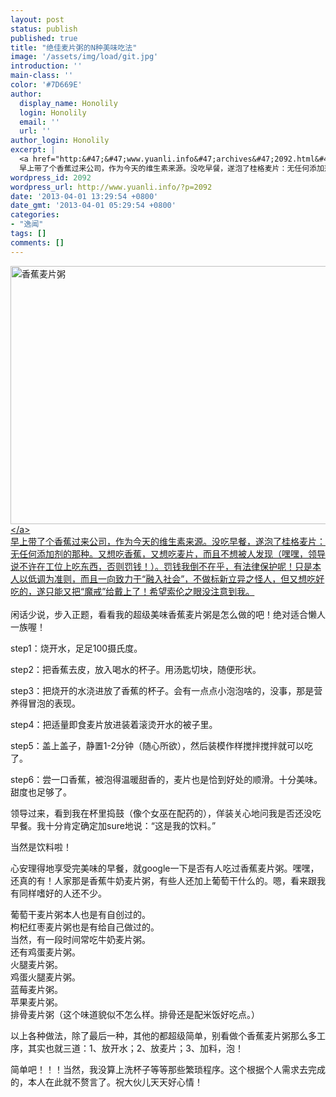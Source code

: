 ```yaml
---
layout: post
status: publish
published: true
title: "绝佳麦片粥的N种美味吃法"
image: '/assets/img/load/git.jpg'
introduction: ''
main-class: ''
color: '#7D669E'
author:
  display_name: Honolily
  login: Honolily
  email: ''
  url: ''
author_login: Honolily
excerpt: |
  <a href="http:&#47;&#47;www.yuanli.info&#47;archives&#47;2092.html&#47;get" rel="attachment wp-att-2093"><img src="http:&#47;&#47;www.yuanli.info&#47;wp-content&#47;uploads&#47;2013&#47;04&#47;get.jpg" alt="香蕉麦片粥" width="550" height="413" class="aligncenter size-full wp-image-2093" &#47;><&#47;a>
  早上带了个香蕉过来公司，作为今天的维生素来源。没吃早餐，遂泡了桂格麦片：无任何添加剂的那种。又想吃香蕉，又想吃麦片，而且不想被人发现（嘿嘿，领导说不许在工位上吃东西，否则罚钱！）。罚钱我倒不在乎，有法律保护呢！只是本人以低调为准则，而且一向致力于&ldquo;融入社会&rdquo;，不做标新立异之怪人，但又想吃好吃的，遂只能又把&ldquo;魔戒&rdquo;给戴上了！希望索伦之眼没注意到我。
wordpress_id: 2092
wordpress_url: http://www.yuanli.info/?p=2092
date: '2013-04-01 13:29:54 +0800'
date_gmt: '2013-04-01 05:29:54 +0800'
categories:
- "逸闻"
tags: []
comments: []
---
```

<p><a href="http:&#47;&#47;www.yuanli.info&#47;archives&#47;2092.html&#47;get" rel="attachment wp-att-2093"><img src="http:&#47;&#47;www.yuanli.info&#47;wp-content&#47;uploads&#47;2013&#47;04&#47;get.jpg" alt="香蕉麦片粥" width="550" height="413" class="aligncenter size-full wp-image-2093" &#47;><&#47;a><br />
早上带了个香蕉过来公司，作为今天的维生素来源。没吃早餐，遂泡了桂格麦片：无任何添加剂的那种。又想吃香蕉，又想吃麦片，而且不想被人发现（嘿嘿，领导说不许在工位上吃东西，否则罚钱！）。罚钱我倒不在乎，有法律保护呢！只是本人以低调为准则，而且一向致力于&ldquo;融入社会&rdquo;，不做标新立异之怪人，但又想吃好吃的，遂只能又把&ldquo;魔戒&rdquo;给戴上了！希望索伦之眼没注意到我。<br />
<a id="more"></a><a id="more-2092"></a><br />
闲话少说，步入正题，看看我的超级美味香蕉麦片粥是怎么做的吧！绝对适合懒人一族喔！</p>
<p>step1：烧开水，足足100摄氏度。</p>
<p>step2：把香蕉去皮，放入喝水的杯子。用汤匙切块，随便形状。</p>
<p>step3：把烧开的水浇进放了香蕉的杯子。会有一点点小泡泡啥的，没事，那是营养得冒泡的表现。</p>
<p>step4：把适量即食麦片放进装着滚烫开水的被子里。</p>
<p>step5：盖上盖子，静置1-2分钟（随心所欲），然后装模作样搅拌搅拌就可以吃了。</p>
<p>step6：尝一口香蕉，被泡得温暖甜香的，麦片也是恰到好处的顺滑。十分美味。甜度也足够了。</p>
<p>领导过来，看到我在杯里捣鼓（像个女巫在配药的），佯装关心地问我是否还没吃早餐。我十分肯定确定加sure地说：&ldquo;这是我的饮料。&rdquo;</p>
<p>当然是饮料啦！</p>
<p>心安理得地享受完美味的早餐，就google一下是否有人吃过香蕉麦片粥。嘿嘿，还真的有！人家那是香蕉牛奶麦片粥，有些人还加上葡萄干什么的。嗯，看来跟我有同样嗜好的人还不少。</p>
<p>葡萄干麦片粥本人也是有自创过的。<br />
枸杞红枣麦片粥也是有给自己做过的。<br />
当然，有一段时间常吃牛奶麦片粥。<br />
还有鸡蛋麦片粥。<br />
火腿麦片粥。<br />
鸡蛋火腿麦片粥。<br />
蓝莓麦片粥。<br />
苹果麦片粥。<br />
排骨麦片粥（这个味道貌似不怎么样。排骨还是配米饭好吃点。）</p>
<p>以上各种做法，除了最后一种，其他的都超级简单，别看做个香蕉麦片粥那么多工序，其实也就三道：1、放开水；2、放麦片；3、加料，泡！</p>
<p>简单吧！！！当然，我没算上洗杯子等等那些繁琐程序。这个根据个人需求去完成的，本人在此就不赘言了。祝大伙儿天天好心情！</p>
